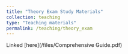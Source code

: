 ```yaml
---
title: "Theory Exam Study Materials"
collection: teaching
type: "Teaching materials"
permalink: /teaching/theory_exam
---
```


Linked [here](/files/Comprehensive Guide.pdf) 
